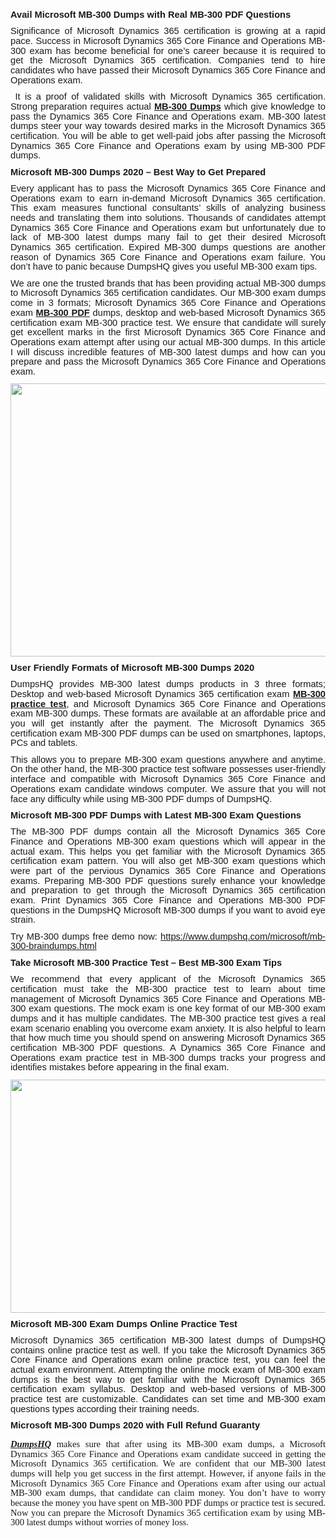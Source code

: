 <h1 style="margin: 0in 0in 8pt; text-align: justify;"><span style="font-size:11pt"><span style="line-height:107%"><span style="font-family:Calibri,sans-serif"><b>Avail</b> <b>Microsoft MB-300 Dumps with Real MB-300 PDF Questions</b></span></span></span></h1>

<p style="margin: 0in 0in 8pt; text-align: justify;"><span style="font-size:11pt"><span style="line-height:107%"><span style="font-family:Calibri,sans-serif">Significance of <span style="background:white">Microsoft Dynamics 365 certification is growing at a rapid pace. Success in </span>Microsoft Dynamics 365 Core Finance and Operations MB-300 exam has become beneficial for one&rsquo;s career because it is required to get the <span style="background:white">Microsoft Dynamics 365 certification. Companies tend to hire candidates who have passed their </span>Microsoft Dynamics 365 Core Finance and Operations exam.</span></span></span></p>

<p style="margin: 0in 0in 8pt; text-align: justify;"><span style="font-size:11pt"><span style="line-height:107%"><span style="font-family:Calibri,sans-serif">&nbsp;It is a proof of validated skills with <span style="background:white">Microsoft Dynamics 365 certification. Strong preparation requires actual <a href="https://www.dumpshq.com/microsoft/mb-300-braindumps.html"><b>MB-300 Dumps</b></a> which give knowledge to pass the </span>Dynamics 365 Core Finance and Operations exam. MB-300 latest dumps steer your way towards desired marks in the <span style="background:white">Microsoft Dynamics 365 certification. You will be able to get well-paid jobs after passing the </span>Microsoft Dynamics 365 Core Finance and Operations exam by using MB-300 PDF dumps.</span></span></span></p>

<h2 style="margin: 0in 0in 8pt; text-align: justify;"><span style="font-size:11pt"><span style="line-height:107%"><span style="font-family:Calibri,sans-serif"><b>Microsoft MB-300 Dumps 2020 &ndash; Best Way to Get Prepared</b></span></span></span></h2>

<p style="margin: 0in 0in 8pt; text-align: justify;"><span style="font-size:11pt"><span style="line-height:107%"><span style="font-family:Calibri,sans-serif">Every applicant has to pass the Microsoft Dynamics 365 Core Finance and Operations exam to earn in-demand <span style="background:white">Microsoft Dynamics 365 certification. This exam measures functional consultants&rsquo; skills of analyzing business needs and translating them into solutions. Thousands of candidates attempt </span>Dynamics 365 Core Finance and Operations exam but unfortunately due to lack of MB-300 latest dumps many fail to get their desired <span style="background:white">Microsoft Dynamics 365 certification. Expired </span>MB-300 dumps questions are another reason of Dynamics 365 Core Finance and Operations exam failure. You don&rsquo;t have to panic because DumpsHQ gives you useful MB-300 exam tips. </span></span></span></p>

<p style="margin: 0in 0in 8pt; text-align: justify;"><span style="font-size:11pt"><span style="line-height:107%"><span style="font-family:Calibri,sans-serif">We are one the trusted brands that has been providing actual MB-300 dumps to <span style="background:white">Microsoft Dynamics 365 certification candidates. Our </span>MB-300 exam dumps come in 3 formats; Microsoft Dynamics 365 Core Finance and Operations exam <a href="https://www.dumpshq.com/microsoft/mb-300-braindumps.html"><b>MB-300 PDF</b></a> dumps, desktop and web-based <span style="background:white">Microsoft Dynamics 365 certification exam MB-300 practice test. We ensure that candidate will surely get excellent marks in the first </span>Microsoft Dynamics 365 Core Finance and Operations exam<span style="background:white"> attempt after using our actual MB-300 dumps. In this article I will discuss incredible features of </span>MB-300 latest dumps and how can you prepare and pass the Microsoft Dynamics 365 Core Finance and Operations exam.</span></span></span></p>

<p style="margin: 0in 0in 8pt; text-align: justify;"><a href="https://www.dumpshq.com/microsoft/mb-300-braindumps.html"><img alt="" src="http://soperdoper.com/search_portal/uploads/general_banners/1599021752_dumpshq_banner_20-08-2020.jpg" style="width: 831px; height: 437px;" /></a></p>

<h2 style="margin: 0in 0in 8pt; text-align: justify;"><span style="font-size:11pt"><span style="line-height:107%"><span style="font-family:Calibri,sans-serif"><b>User Friendly Formats of Microsoft MB-300 Dumps 2020</b></span></span></span></h2>

<p style="margin: 0in 0in 8pt; text-align: justify;"><span style="font-size:11pt"><span style="line-height:107%"><span style="font-family:Calibri,sans-serif">DumpsHQ provides MB-300 latest dumps products in 3 three formats; Desktop and web-based <span style="background:white">Microsoft Dynamics 365 certification exam <a href="https://www.dumpshq.com/microsoft/mb-300-braindumps.html"><b>MB-300 practice test</b></a>, and </span>Microsoft Dynamics 365 Core Finance and Operations exam MB-300 dumps. These formats are available at an affordable price and you will get instantly after the payment. The <span style="background:white">Microsoft Dynamics 365 certification exam MB-300 PDF dumps can be used on smartphones, laptops, PCs and tablets. </span></span></span></span></p>

<p style="margin: 0in 0in 8pt; text-align: justify;"><span style="font-size:11pt"><span style="line-height:107%"><span style="font-family:Calibri,sans-serif"><span style="background:white">This allows you to prepare </span>MB-300 exam questions anywhere and anytime. On the other hand, the MB-300 practice test software possesses user-friendly interface and compatible with Microsoft Dynamics 365 Core Finance and Operations exam candidate windows computer. We assure that you will not face any difficulty while using MB-300 PDF dumps of DumpsHQ.</span></span></span></p>

<h3 style="margin: 0in 0in 8pt; text-align: justify;"><span style="font-size:11pt"><span style="line-height:107%"><span style="font-family:Calibri,sans-serif"><b>Microsoft MB-300 PDF Dumps with Latest MB-300 Exam Questions</b></span></span></span></h3>

<p style="margin: 0in 0in 8pt; text-align: justify;"><span style="font-size:11pt"><span style="line-height:107%"><span style="font-family:Calibri,sans-serif">The MB-300 PDF dumps contain all the Microsoft Dynamics 365 Core Finance and Operations MB-300 exam questions which will appear in the actual exam. This helps you get familiar with the <span style="background:white">Microsoft Dynamics 365 certification exam pattern. You will also get </span>MB-300 exam questions which were part of the pervious Dynamics 365 Core Finance and Operations exams. Preparing MB-300 PDF questions surely enhance your knowledge and preparation to get through the <span style="background:white">Microsoft Dynamics 365 certification exam. Print </span>Dynamics 365 Core Finance and Operations MB-300 PDF questions in the DumpsHQ Microsoft MB-300 dumps if you want to avoid eye strain. </span></span></span></p>

<p style="margin: 0in 0in 8pt; text-align: justify;"><span style="font-size:11pt"><span style="line-height:107%"><span style="font-family:Calibri,sans-serif">Try MB-300 dumps free demo now:&nbsp;<a href="https://www.dumpshq.com/microsoft/mb-300-braindumps.html">https://www.dumpshq.com/microsoft/mb-300-braindumps.html</a></span></span></span></p>

<h2 style="margin: 0in 0in 8pt; text-align: justify;"><span style="font-size:11pt"><span style="line-height:107%"><span style="font-family:Calibri,sans-serif"><b>Take Microsoft MB-300 Practice Test &ndash; Best MB-300 Exam Tips</b></span></span></span></h2>

<p style="margin: 0in 0in 8pt; text-align: justify;"><span style="font-size:11pt"><span style="line-height:107%"><span style="font-family:Calibri,sans-serif"><span style="background:white">We recommend that every applicant of the Microsoft Dynamics 365 certification must take the MB-300 practice test to learn about time management of </span>Microsoft Dynamics 365 Core Finance and Operations MB-300 exam questions. The mock exam is one key format of our MB-300 exam dumps and it has multiple candidates. The <span style="background:white">MB-300 practice test gives a real exam scenario enabling you overcome exam anxiety. It is also helpful to learn that how much time you should spend on answering Microsoft Dynamics 365 certification </span>MB-300 PDF questions. A Dynamics 365 Core Finance and Operations exam <span style="background:white">practice test in MB-300 dumps tracks your progress and identifies mistakes before appearing in the final exam.</span></span></span></span></p>

<p style="margin: 0in 0in 8pt; text-align: justify;"><a href="https://www.dumpshq.com/microsoft/mb-300-braindumps.html"><img alt="" src="http://soperdoper.com/search_portal/uploads/general_banners/1599021725_dumpshq_banner_2nd_21-08-2020.jpg" style="width: 800px; height: 373px;" /></a></p>

<h2 style="margin: 0in 0in 8pt; text-align: justify;"><span style="font-size:11pt"><span style="line-height:normal"><span style="font-family:Calibri,sans-serif"><b><span style="background:white">Microsoft MB-300 Exam Dumps Online Practice Test</span></b><b>&nbsp;&nbsp;</b></span></span></span></h2>

<p style="margin: 0in 0in 8pt; text-align: justify;"><span style="font-size:11pt"><span style="line-height:107%"><span style="font-family:Calibri,sans-serif"><span style="background:white">Microsoft Dynamics 365 certification </span>MB-300 latest dumps of DumpsHQ contains online practice test as well. If you take the Microsoft Dynamics 365 Core Finance and Operations exam online practice test, you can feel the actual exam environment. Attempting the online mock exam of MB-300 exam dumps is the best way to get familiar with the <span style="background:white">Microsoft Dynamics 365 certification exam syllabus. Desktop and web-based versions of MB-300 practice test are customizable. Candidates can set time and </span>MB-300 exam questions types according their training needs.</span></span></span></p>

<h2 style="margin: 0in 0in 8pt; text-align: justify;"><span style="font-size:11pt"><span style="line-height:107%"><span style="font-family:Calibri,sans-serif"><b><span style="background:white">Microsoft MB-300 Dumps 2020 with Full Refund Guaranty</span></b><b>&nbsp;</b></span></span></span></h2>

<p style="text-align: justify;"><b><i><span style="font-size:11.0pt"><span style="background:white"><span style="line-height:107%"><span style="font-family:&quot;Calibri&quot;,&quot;sans-serif&quot;"><a href="https://www.dumpshq.com/">DumpsHQ</a> </span></span></span></span></i></b><span style="font-size:11.0pt"><span style="background:white"><span style="line-height:107%"><span style="font-family:&quot;Calibri&quot;,&quot;sans-serif&quot;">makes sure that after using its </span></span></span></span><span style="font-size:11.0pt"><span style="line-height:107%"><span style="font-family:&quot;Calibri&quot;,&quot;sans-serif&quot;">MB-300 exam dumps, a Microsoft Dynamics 365 Core Finance and Operations exam candidate succeed in getting the <span style="background:white">Microsoft Dynamics 365 certification. We are confident that our </span>MB-300 latest dumps will help you get success in the first attempt. However, if anyone fails in the Microsoft Dynamics 365 Core Finance and Operations exam after using our actual MB-300 exam dumps, that candidate can claim money. You don&rsquo;t have to worry because the money you have spent on MB-300 PDF dumps or practice test is secured. Now you can prepare the <span style="background:white">Microsoft Dynamics 365 certification exam by using </span>MB-300 latest dumps without worries of money loss.</span></span></span></p>

